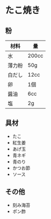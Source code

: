 # たこ焼き

## 粉

| 材料 | 量 |
| --- | --- |
| 水 | 200cc |
| 薄力粉 | 50g |
| 白だし | 12cc |
| 卵 | 1個 |
| 醤油 | 6cc |
| 塩 | 2g |


## 具材

- たこ
- 紅生姜
- あげ玉
- 青ネギ
- 青のり
- かつお節
- ソース

## その他

- 刻み海苔
- ポン酢
